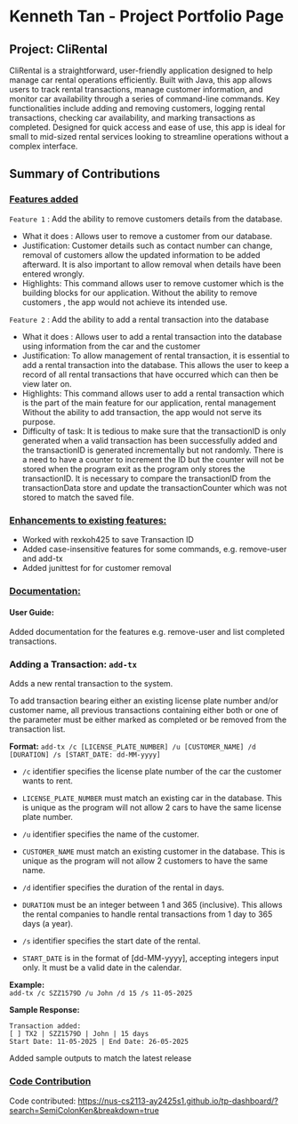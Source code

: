 # Kenneth Tan - Project Portfolio Page

## Project: CliRental

CliRental is a straightforward, user-friendly application designed to help manage car rental operations efficiently. 
Built with Java, this app allows users to track rental transactions, manage customer information, 
and monitor car availability through a series of command-line commands. Key functionalities include 
adding and removing customers, logging rental transactions, checking car availability, 
and marking transactions as completed. Designed for quick access and ease of use, 
this app is ideal for small to mid-sized rental services looking to streamline operations without a complex interface.

## Summary of Contributions

### <u>Features added</u>

`Feature 1` : Add the ability to remove customers details from the database.

* What it does : Allows user to remove a customer from our database. 
* Justification: Customer details such as contact number can change, removal of customers allow the updated information 
to be added afterward. It is also important to allow removal when details have been entered wrongly.
* Highlights: This command allows user to remove customer which is the building blocks for our application. Without the
  ability to remove customers , the app would not achieve its intended use.

`Feature 2` : Add the ability to add a rental transaction into the database

* What it does : Allows user to add a rental transaction into the database using information from the car and the customer
* Justification: To allow management of rental transaction, it is essential to add a rental transaction into the database.
This allows the user to keep a record of all rental transactions that have occurred which can then be view later on. 
* Highlights: This command allows user to add a rental transaction which is the part of the main feature for our 
application, rental management Without the ability to add transaction, the app would not serve its purpose.
* Difficulty of task: It is tedious to make sure that the transactionID is only generated when a valid transaction
has been successfully added and the transactionID is generated incrementally but not randomly. There is a need to have a 
counter to increment the ID but the counter will not be stored when the program exit as the program only stores the 
transactionID. It is necessary to compare the transactionID from the transactionData store and
update the transactionCounter which was not stored to match the saved file. 


### <u>Enhancements to existing features:</u>
* Worked with rexkoh425 to save Transaction ID
* Added case-insensitive features for some commands, e.g. remove-user and add-tx
* Added junittest for for customer removal

### <u>Documentation:</u>
#### User Guide:
Added documentation for the features e.g. remove-user and list completed transactions.
### Adding a Transaction: `add-tx`

Adds a new rental transaction to the system.

To add transaction bearing either an existing license plate number and/or customer name, all previous transactions containing either both or one of the parameter must be either marked as completed or be removed from the transaction list.

**Format:** `add-tx /c [LICENSE_PLATE_NUMBER] /u [CUSTOMER_NAME] /d [DURATION] /s [START_DATE: dd-MM-yyyy]`

- `/c` identifier specifies the license plate number of the car the customer wants to rent.
- `LICENSE_PLATE_NUMBER` must match an existing car in the database. This is unique as the program will not allow 2 cars to have the same license plate number.


- `/u` identifier specifies the name of the customer.
- `CUSTOMER_NAME` must match an existing customer in the database. This is unique as the program will not allow 2 customers to have the same name.


- `/d` identifier specifies the duration of the rental in days.
- `DURATION` must be an integer between 1 and 365 (inclusive). This allows the rental companies to handle rental transactions from 1 day to 365 days (a year).


- `/s` identifier specifies the start date of the rental.
- `START_DATE` is in the format of [dd-MM-yyyy], accepting integers input only. It must be a valid date in the calendar.

**Example:**  
`add-tx /c SZZ1579D /u John /d 15 /s 11-05-2025`

**Sample Response:**
```
Transaction added: 
[ ] TX2 | SZZ1579D | John | 15 days
Start Date: 11-05-2025 | End Date: 26-05-2025
```
Added sample outputs to match the latest release

### <u>Code Contribution</u>

Code contributed: https://nus-cs2113-ay2425s1.github.io/tp-dashboard/?search=SemiColonKen&breakdown=true
